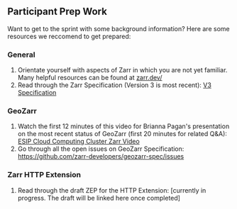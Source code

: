 ## Participant Prep Work

Want to get to the sprint with some background information? Here are some resources we reccomend to get prepared:

### General

1. Orientate yourself with aspects of Zarr in which you are not yet familiar. Many helpful resources can be found at [zarr.dev/](https://zarr.dev/)
2. Read through the Zarr Specification (Version 3 is most recent): [V3 Specification](https://zarr-specs.readthedocs.io/en/latest/v3/core/v3.0.html)

### GeoZarr

1. Watch the first 12 minutes of this video for Brianna Pagan's presentation on the most recent status of GeoZarr (first 20 minutes for related Q&A): [ESIP Cloud Computing Cluster Zarr Video](https://youtu.be/a4-vmJRQcrg?feature=shared)
2. Go through all the open issues on GeoZarr Specification: https://github.com/zarr-developers/geozarr-spec/issues 

### Zarr HTTP Extension

1. Read through the draft ZEP for the HTTP Extension: [currently in progress. The draft will be linked here once completed]